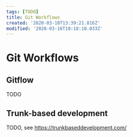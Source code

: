 ```yaml
---
tags: [TODO]
title: Git Workflows
created: '2020-03-10T13:39:21.816Z'
modified: '2020-03-16T10:18:10.033Z'
---
```


# Git Workflows

## Gitflow

TODO

## Trunk-based development

TODO, see https://trunkbaseddevelopment.com/
